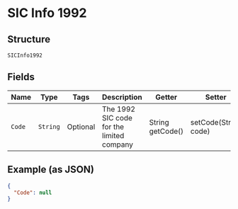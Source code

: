 
# SIC Info 1992

## Structure

`SICInfo1992`

## Fields

| Name | Type | Tags | Description | Getter | Setter |
|  --- | --- | --- | --- | --- | --- |
| `Code` | `String` | Optional | The 1992 SIC code for the limited company | String getCode() | setCode(String code) |

## Example (as JSON)

```json
{
  "Code": null
}
```

